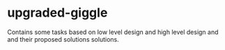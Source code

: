 # upgraded-giggle

Contains some tasks based on low level design and high level design and and their proposed solutions solutions.
